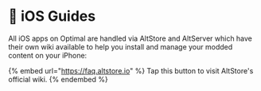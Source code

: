 # 🍏 iOS Guides

All iOS apps on Optimal are handled via AltStore and AltServer which have their own wiki available to help you install and manage your modded content on your iPhone:

{% embed url="https://faq.altstore.io" %}
Tap this button to visit AltStore's official wiki.
{% endembed %}
